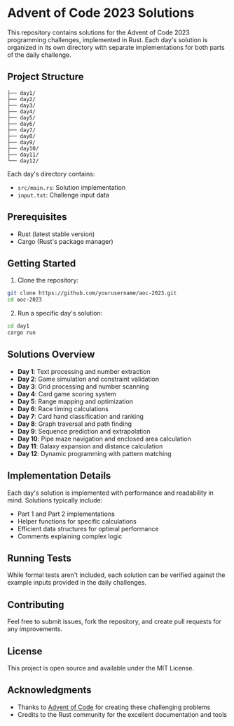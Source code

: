 # Advent of Code 2023 Solutions

This repository contains solutions for the Advent of Code 2023 programming challenges, implemented in Rust. Each day's solution is organized in its own directory with separate implementations for both parts of the daily challenge.

## Project Structure

```
├── day1/
├── day2/
├── day3/
├── day4/
├── day5/
├── day6/
├── day7/
├── day8/
├── day9/
├── day10/
├── day11/
└── day12/
```

Each day's directory contains:
- `src/main.rs`: Solution implementation
- `input.txt`: Challenge input data

## Prerequisites

- Rust (latest stable version)
- Cargo (Rust's package manager)

## Getting Started

1. Clone the repository:
```bash
git clone https://github.com/yourusername/aoc-2023.git
cd aoc-2023
```

2. Run a specific day's solution:
```bash
cd day1
cargo run
```

## Solutions Overview

- **Day 1**: Text processing and number extraction
- **Day 2**: Game simulation and constraint validation
- **Day 3**: Grid processing and number scanning
- **Day 4**: Card game scoring system
- **Day 5**: Range mapping and optimization
- **Day 6**: Race timing calculations
- **Day 7**: Card hand classification and ranking
- **Day 8**: Graph traversal and path finding
- **Day 9**: Sequence prediction and extrapolation
- **Day 10**: Pipe maze navigation and enclosed area calculation
- **Day 11**: Galaxy expansion and distance calculation
- **Day 12**: Dynamic programming with pattern matching

## Implementation Details

Each day's solution is implemented with performance and readability in mind. Solutions typically include:
- Part 1 and Part 2 implementations
- Helper functions for specific calculations
- Efficient data structures for optimal performance
- Comments explaining complex logic

## Running Tests

While formal tests aren't included, each solution can be verified against the example inputs provided in the daily challenges.

## Contributing

Feel free to submit issues, fork the repository, and create pull requests for any improvements.

## License

This project is open source and available under the MIT License.

## Acknowledgments

- Thanks to [Advent of Code](https://adventofcode.com/) for creating these challenging problems
- Credits to the Rust community for the excellent documentation and tools